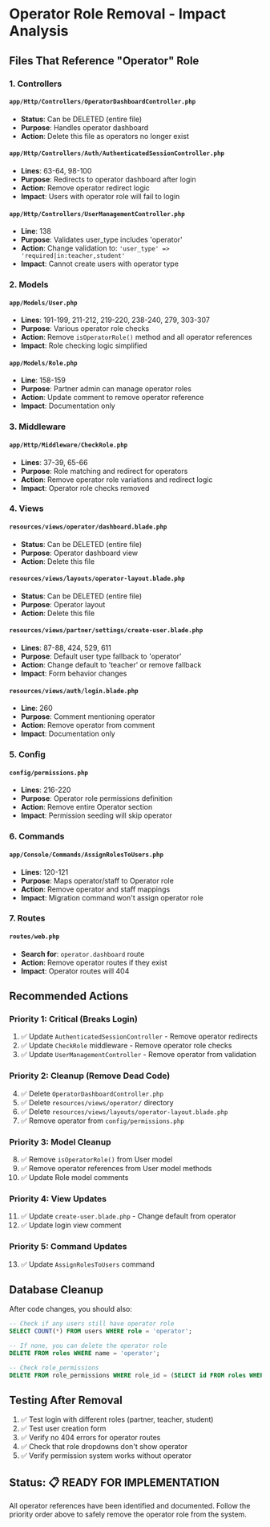 # Operator Role Removal - Impact Analysis

## Files That Reference "Operator" Role

### 1. **Controllers**

#### `app/Http/Controllers/OperatorDashboardController.php`
- **Status**: Can be DELETED (entire file)
- **Purpose**: Handles operator dashboard
- **Action**: Delete this file as operators no longer exist

#### `app/Http/Controllers/Auth/AuthenticatedSessionController.php`
- **Lines**: 63-64, 98-100
- **Purpose**: Redirects to operator dashboard after login
- **Action**: Remove operator redirect logic
- **Impact**: Users with operator role will fail to login

#### `app/Http/Controllers/UserManagementController.php`
- **Line**: 138
- **Purpose**: Validates user_type includes 'operator'
- **Action**: Change validation to: `'user_type' => 'required|in:teacher,student'`
- **Impact**: Cannot create users with operator type

### 2. **Models**

#### `app/Models/User.php`
- **Lines**: 191-199, 211-212, 219-220, 238-240, 279, 303-307
- **Purpose**: Various operator role checks
- **Action**: Remove `isOperatorRole()` method and all operator references
- **Impact**: Role checking logic simplified

#### `app/Models/Role.php`
- **Line**: 158-159
- **Purpose**: Partner admin can manage operator roles
- **Action**: Update comment to remove operator reference
- **Impact**: Documentation only

### 3. **Middleware**

#### `app/Http/Middleware/CheckRole.php`
- **Lines**: 37-39, 65-66
- **Purpose**: Role matching and redirect for operators
- **Action**: Remove operator role variations and redirect logic
- **Impact**: Operator role checks removed

### 4. **Views**

#### `resources/views/operator/dashboard.blade.php`
- **Status**: Can be DELETED (entire file)
- **Purpose**: Operator dashboard view
- **Action**: Delete this file

#### `resources/views/layouts/operator-layout.blade.php`
- **Status**: Can be DELETED (entire file)
- **Purpose**: Operator layout
- **Action**: Delete this file

#### `resources/views/partner/settings/create-user.blade.php`
- **Lines**: 87-88, 424, 529, 611
- **Purpose**: Default user type fallback to 'operator'
- **Action**: Change default to 'teacher' or remove fallback
- **Impact**: Form behavior changes

#### `resources/views/auth/login.blade.php`
- **Line**: 260
- **Purpose**: Comment mentioning operator
- **Action**: Remove operator from comment
- **Impact**: Documentation only

### 5. **Config**

#### `config/permissions.php`
- **Lines**: 216-220
- **Purpose**: Operator role permissions definition
- **Action**: Remove entire Operator section
- **Impact**: Permission seeding will skip operator

### 6. **Commands**

#### `app/Console/Commands/AssignRolesToUsers.php`
- **Lines**: 120-121
- **Purpose**: Maps operator/staff to Operator role
- **Action**: Remove operator and staff mappings
- **Impact**: Migration command won't assign operator role

### 7. **Routes**

#### `routes/web.php`
- **Search for**: `operator.dashboard` route
- **Action**: Remove operator routes if they exist
- **Impact**: Operator routes will 404

## Recommended Actions

### Priority 1: Critical (Breaks Login)
1. ✅ Update `AuthenticatedSessionController` - Remove operator redirects
2. ✅ Update `CheckRole` middleware - Remove operator role checks
3. ✅ Update `UserManagementController` - Remove operator from validation

### Priority 2: Cleanup (Remove Dead Code)
4. ✅ Delete `OperatorDashboardController.php`
5. ✅ Delete `resources/views/operator/` directory
6. ✅ Delete `resources/views/layouts/operator-layout.blade.php`
7. ✅ Remove operator from `config/permissions.php`

### Priority 3: Model Cleanup
8. ✅ Remove `isOperatorRole()` from User model
9. ✅ Remove operator references from User model methods
10. ✅ Update Role model comments

### Priority 4: View Updates
11. ✅ Update `create-user.blade.php` - Change default from operator
12. ✅ Update login view comment

### Priority 5: Command Updates
13. ✅ Update `AssignRolesToUsers` command

## Database Cleanup

After code changes, you should also:

```sql
-- Check if any users still have operator role
SELECT COUNT(*) FROM users WHERE role = 'operator';

-- If none, you can delete the operator role
DELETE FROM roles WHERE name = 'operator';

-- Check role_permissions
DELETE FROM role_permissions WHERE role_id = (SELECT id FROM roles WHERE name = 'operator');
```

## Testing After Removal

1. ✅ Test login with different roles (partner, teacher, student)
2. ✅ Test user creation form
3. ✅ Verify no 404 errors for operator routes
4. ✅ Check that role dropdowns don't show operator
5. ✅ Verify permission system works without operator

## Status: 📋 READY FOR IMPLEMENTATION

All operator references have been identified and documented. Follow the priority order above to safely remove the operator role from the system.
